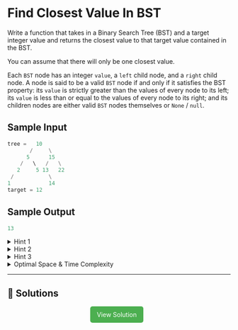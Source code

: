 # Find Closest Value In BST

Write a function that takes in a Binary Search Tree (BST) and a target integer
value and returns the closest value to that target value contained in the BST.

You can assume that there will only be one closest value.

Each <code>BST</code> node has an integer <code>value</code>, a
<code>left</code> child node, and a <code>right</code> child node. A node is
said to be a valid <code>BST</code> node if and only if it satisfies the BST
property: its <code>value</code> is strictly greater than the values of every
node to its left; its <code>value</code> is less than or equal to the values
of every node to its right; and its children nodes are either valid
<code>BST</code> nodes themselves or <code>None</code> / <code>null</code>.

## Sample Input

```python
tree =   10
       /     \
      5      15
    /   \   /   \
   2     5 13   22
 /           \
1            14
target = 12
```

## Sample Output

```python
13
```

<details>
  <summary>Hint 1</summary>

Try traversing the BST node by node, all the while keeping track of the node with the value closest to the target value. Calculating the absolute value of the difference between a node's value and the target value should allow you to check if that node is closer than the current closest one.

</details>

<details>
  <summary>Hint 2</summary>

Make use of the BST property to determine what side of any given node has values close to the target value and is therefore worth exploring.

</details>

<details>
  <summary>Hint 3</summary>

What are the advantages and disadvantages of solving this problem iteratively as opposed to recursively?

</details>

<details>
  <summary>Optimal Space & Time Complexity</summary>

Average: O(log(n)) time | O(1) space - where n is the number of nodes in the BST
Worst: O(n) time | O(1) space - where n is the number of nodes in the BST

</details>

---

## 🔗 Solutions

<div style="text-align: center;">
  <a href="./solution.py" style="display: inline-block; background-color: #4CAF50; color: white; padding: 10px 15px; text-align: center; text-decoration: none; border-radius: 5px; margin-right: 10px;">View Solution</a>
</div>
